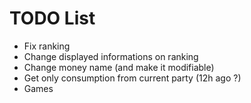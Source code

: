 # TODO List

* Fix ranking
* Change displayed informations on ranking
* Change money name (and make it modifiable)
* Get only consumption from current party (12h ago ?)
* Games